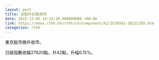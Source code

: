 ```yaml
---
layout: post
title: 日股升42點收市
date: 2022-12-05 14:34:30.000000000 +08:00
link: https://news.rthk.hk/rthk/ch/component/k2/1678501-20221205.htm
categories: rthk
---
```


東京股市微升收市。

日經指數收報27820點，升42點，升幅0.15%。
